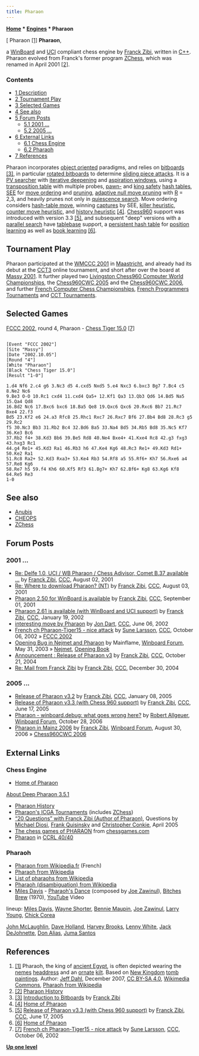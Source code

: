 ```yaml
---
title: Pharaon
---
```

**[Home](Home "Home") \* [Engines](Engines "Engines") \* Pharaon**



[ Pharaon <a id="cite-note-1" href="#cite-ref-1">[1]</a>
**Pharaon**,  

a [WinBoard](WinBoard "WinBoard") and [UCI](UCI "UCI") compliant chess engine by [Franck Zibi](Franck_Zibi "Franck Zibi"), written in [C++](Cpp "Cpp"). Pharaon evolved from Franck's former program [ZChess](ZChess "ZChess"), which was renamed in April 2001 <a id="cite-note-2" href="#cite-ref-2">[2]</a>. 



### Contents


* [1 Description](#description)
* [2 Tournament Play](#tournament-play)
* [3 Selected Games](#selected-games)
* [4 See also](#see-also)
* [5 Forum Posts](#forum-posts)
	+ [5.1 2001 ...](#2001-...)
	+ [5.2 2005 ...](#2005-...)
* [6 External Links](#external-links)
	+ [6.1 Chess Engine](#chess-engine)
	+ [6.2 Pharaoh](#pharaoh)
* [7 References](#references)






Pharaon incorporates [object oriented](https://en.wikipedia.org/wiki/Object-oriented_programming) paradigms, and relies on [bitboards](Bitboards "Bitboards") <a id="cite-note-3" href="#cite-ref-3">[3]</a>, in particular [rotated bitboards](Rotated_Bitboards "Rotated Bitboards") to determine [sliding piece attacks](Sliding_Piece_Attacks "Sliding Piece Attacks"). 
It is a [PV searcher](Principal_Variation_Search "Principal Variation Search") with [iterative deepening](Iterative_Deepening "Iterative Deepening") and [aspiration windows](Aspiration_Windows "Aspiration Windows"), using a [transposition table](Transposition_Table "Transposition Table") with multiple probes, [pawn-](Pawn_Hash_Table "Pawn Hash Table") and [king safety](King_Safety "King Safety") [hash tables](Hash_Table "Hash Table"), [SEE](Static_Exchange_Evaluation "Static Exchange Evaluation") for [move ordering](Move_Ordering "Move Ordering") and [pruning](Pruning "Pruning"), [adaptive null move pruning](Null_Move_Pruning#AdaptiveNullMovePruning "Null Move Pruning") with [R](Depth_Reduction_R "Depth Reduction R") = 2,3, and heavily prunes not only in [quiescence search](Quiescence_Search "Quiescence Search"). 
Move ordering considers [hash-table move](Hash_Move "Hash Move"), winning [captures](Captures "Captures") by SEE, [killer heuristic](Killer_Heuristic "Killer Heuristic"), [counter move heuristic](Countermove_Heuristic "Countermove Heuristic"), and [history heuristic](History_Heuristic "History Heuristic") <a id="cite-note-4" href="#cite-ref-4">[4]</a>. 
[Chess960](Chess960 "Chess960") support was introduced with version 3.3 <a id="cite-note-5" href="#cite-ref-5">[5]</a>, and subsequent "deep" versions with a [parallel search](Parallel_Search "Parallel Search") have [tablebase](Endgame_Tablebases "Endgame Tablebases") support, a [persistent hash table](Persistent_Hash_Table "Persistent Hash Table") for [position learning](Learning "Learning") as well as [book learning](Book_Learning "Book Learning") <a id="cite-note-6" href="#cite-ref-6">[6]</a>. 



## Tournament Play


Pharaon participated at the [WMCCC 2001](WMCCC_2001 "WMCCC 2001") in [Maastricht](https://en.wikipedia.org/wiki/Maastricht), and already had its debut at the [CCT3](CCT3 "CCT3") online tournament, and short after over the board at [Massy 2001](Massy_2001 "Massy 2001"). It further played two [Livingston Chess960 Computer World Championships](Livingston_Chess960_Computer_World_Championship "Livingston Chess960 Computer World Championship"), the [Chess960CWC 2005](Chess960CWC_2005 "Chess960CWC 2005") and the [Chess960CWC 2006](Chess960CWC_2006 "Chess960CWC 2006"), and further [French Computer Chess Championships](French_Computer_Chess_Championship "French Computer Chess Championship"), [French Programmers Tournaments](French_Programmers_Tournament "French Programmers Tournament") and [CCT Tournaments](CCT_Tournaments "CCT Tournaments").



## Selected Games


[FCCC 2002](FCCC_2002 "FCCC 2002"), round 4, Pharaon - [Chess Tiger 15.0](Chess_Tiger "Chess Tiger") <a id="cite-note-7" href="#cite-ref-7">[7]</a>




```

[Event "FCCC 2002"]
[Site "Massy"]
[Date "2002.10.05"]
[Round "4"]
[White "Pharaon"]
[Black "Chess Tiger 15.0"]
[Result "1-0"]

1.d4 Nf6 2.c4 g6 3.Nc3 d5 4.cxd5 Nxd5 5.e4 Nxc3 6.bxc3 Bg7 7.Bc4 c5 8.Ne2 Nc6 
9.Be3 O-O 10.Rc1 cxd4 11.cxd4 Qa5+ 12.Kf1 Qa3 13.Qb3 Qd6 14.Bd5 Na5 15.Qa4 Qd8 
16.Bd2 Nc6 17.Bxc6 bxc6 18.Ba5 Qe8 19.Qxc6 Qxc6 20.Rxc6 Bb7 21.Rc7 Bxe4 22.f3 
Bd5 23.Kf2 e6 24.a3 Rfc8 25.Rhc1 Rxc7 26.Rxc7 Bf6 27.Bb4 Bd8 28.Rc3 g5 29.Rc2 
f5 30.Nc3 Bb3 31.Rb2 Bc4 32.Bd6 Ba5 33.Na4 Bd5 34.Rb5 Bd8 35.Nc5 Kf7 36.Ke3 Bc6 
37.Rb2 f4+ 38.Kd3 Bb6 39.Be5 Rd8 40.Ne4 Bxe4+ 41.Kxe4 Rc8 42.g3 fxg3 43.hxg3 Rc1
44.g4 Re1+ 45.Kd3 Ra1 46.Rb3 h6 47.Ke4 Kg6 48.Rc3 Re1+ 49.Kd3 Rd1+ 50.Ke2 Ra1 
51.Rc8 Ra2+ 52.Kd3 Rxa3+ 53.Ke4 Rb3 54.Rf8 a5 55.Rf6+ Kh7 56.Rxe6 a4 57.Re8 Kg6 
58.Re7 h5 59.f4 Kh6 60.Kf5 Rf3 61.Bg7+ Kh7 62.Bf6+ Kg8 63.Kg6 Kf8 64.Re5 Re3 
1-0

```

## See also


* [Anubis](Anubis "Anubis")
* [CHEOPS](CHEOPS "CHEOPS")
* [ZChess](ZChess "ZChess")


## Forum Posts


### 2001 ...


* [Re: Delfe 1.0, UCI / WB Pharaon / Chess Adivisor, Comet B.37 available ...](https://www.stmintz.com/ccc/index.php?id=182249) by [Franck Zibi](Franck_Zibi "Franck Zibi"), [CCC](CCC "CCC"), August 02, 2001
* [Re: Where to download Pharaon? (NT)](https://www.stmintz.com/ccc/index.php?id=182342) by [Franck Zibi](Franck_Zibi "Franck Zibi"), [CCC](CCC "CCC"), August 03, 2001
* [Pharaon 2.50 for WinBoard is available](https://www.stmintz.com/ccc/index.php?id=186734) by [Franck Zibi](Franck_Zibi "Franck Zibi"), [CCC](CCC "CCC"), September 01, 2001
* [Pharaon 2.61 is available (with WinBoard and UCI support)](https://www.stmintz.com/ccc/index.php?id=208406) by [Franck Zibi](Franck_Zibi "Franck Zibi"), [CCC](CCC "CCC"), January 19, 2002
* [interesting move by Pharaon](https://www.stmintz.com/ccc/index.php?id=234374) by [Jon Dart](Jon_Dart "Jon Dart"), [CCC](CCC "CCC"), June 06, 2002
* [French ch Pharaon-Tiger15 - nice attack](https://www.stmintz.com/ccc/index.php?id=256580) by [Sune Larsson](index.php?title=Sune_Larsson&action=edit&redlink=1 "Sune Larsson (page does not exist)"), [CCC](CCC "CCC"), October 06, 2002 » [FCCC 2002](FCCC_2002 "FCCC 2002")
* [Opening Bug in Nejmet and Pharaon](http://www.open-aurec.com/wbforum/viewtopic.php?f=18&t=42820) by Mainflame, [Winboard Forum](Computer_Chess_Forums "Computer Chess Forums"), May 31, 2003 » [Nejmet](Nejmet "Nejmet"), [Opening Book](Opening_Book "Opening Book")
* [Announcement : Release of Pharaon v3](https://www.stmintz.com/ccc/index.php?id=392705) by [Franck Zibi](Franck_Zibi "Franck Zibi"), [CCC](CCC "CCC"), October 21, 2004
* [Re: Mail from Franck Zibi](https://www.stmintz.com/ccc/index.php?id=403314) by [Franck Zibi](Franck_Zibi "Franck Zibi"), [CCC](CCC "CCC"), December 30, 2004


### 2005 ...


* [Release of Pharaon v3.2](https://www.stmintz.com/ccc/index.php?id=404644) by [Franck Zibi](Franck_Zibi "Franck Zibi"), [CCC](CCC "CCC"), January 08, 2005
* [Release of Pharaon v3.3 (with Chess 960 support)](https://www.stmintz.com/ccc/index.php?id=431772) by [Franck Zibi](Franck_Zibi "Franck Zibi"), [CCC](CCC "CCC"), June 17, 2005
* [Pharaon - winboard.debug: what goes wrong here?](http://www.open-aurec.com/wbforum/viewtopic.php?f=2&t=5802) by [Robert Allgeuer](index.php?title=Robert_Allgeuer&action=edit&redlink=1 "Robert Allgeuer (page does not exist)"), [Winboard Forum](Computer_Chess_Forums "Computer Chess Forums"), October 28, 2006
* [Pharaon in Mainz 2006](http://www.open-aurec.com/wbforum/viewtopic.php?f=2&t=5501) by [Franck Zibi](Franck_Zibi "Franck Zibi"), [Winboard Forum](Computer_Chess_Forums "Computer Chess Forums"), August 30, 2006 » [Chess960CWC 2006](Chess960CWC_2006 "Chess960CWC 2006")


## External Links


### Chess Engine


* [Home of Pharaon](http://www.fzibi.com/pharaon.htm)


 [About Deep Pharaon 3.5.1](http://www.fzibi.com/pharaon/about.htm)
* [Pharaon History](http://www.fzibi.com/pharaon/history.htm)
* [Pharaon's ICGA Tournaments](https://www.game-ai-forum.org/icga-tournaments/program.php?id=124) (includes [ZChess](ZChess "ZChess"))
* [“20 Questions” with Franck Zibi (Author of Pharaon)](http://www.fzibi.com/pharaon/exactachess.htm), Questions by [Michael Diosi](index.php?title=Michael_Diosi&action=edit&redlink=1 "Michael Diosi (page does not exist)"), [Frank Quisinsky](Frank_Quisinsky "Frank Quisinsky") and [Christopher Conkie](index.php?title=Christopher_Conkie&action=edit&redlink=1 "Christopher Conkie (page does not exist)"), April 2005
* [The chess games of PHARAON](http://www.chessgames.com/perl/chessplayer?pid=54049) from [chessgames.com](http://www.chessgames.com/index.html)
* [Pharaon](http://www.computerchess.org.uk/ccrl/4040/cgi/compare_engines.cgi?family=Pharaon&print=Rating+list&print=Results+table&print=LOS+table&print=Ponder+hit+table&print=Eval+difference+table&print=Comopp+gamenum+table&print=Overlap+table&print=Score+with+common+opponents) in [CCRL 40/40](CCRL "CCRL")


### Pharaoh


* [Pharaon from Wikipedia.fr](http://fr.wikipedia.org/wiki/Pharaon) (French)
* [Pharaoh from Wikipedia](https://en.wikipedia.org/wiki/Pharaoh)
* [List of pharaohs from Wikipedia](https://en.wikipedia.org/wiki/List_of_pharaohs)
* [Pharaoh (disambiguation) from Wikipedia](https://en.wikipedia.org/wiki/Pharaoh_%28disambiguation%29)
* [Miles Davis](Category:Miles_Davis "Category:Miles Davis") - [Pharaoh's Dance](https://en.wikipedia.org/wiki/Bitches_Brew#Track_listing) (composed by [Joe Zawinul](Category:Joe_Zawinul "Category:Joe Zawinul")), [Bitches Brew](https://en.wikipedia.org/wiki/Bitches_Brew) (1970), [YouTube](https://en.wikipedia.org/wiki/YouTube) Video


 lineup: [Miles Davis](Category:Miles_Davis "Category:Miles Davis"), [Wayne Shorter](Category:Wayne_Shorter "Category:Wayne Shorter"), [Bennie Maupin](Category:Bennie_Maupin "Category:Bennie Maupin"), [Joe Zawinul](Category:Joe_Zawinul "Category:Joe Zawinul"), [Larry Young](https://en.wikipedia.org/wiki/Larry_Young_(musician)), [Chick Corea](Category:Chick_Corea "Category:Chick Corea")  

 [John McLaughlin](Category:John_McLaughlin "Category:John McLaughlin"), [Dave Holland](Category:Dave_Holland "Category:Dave Holland"), [Harvey Brooks](https://en.wikipedia.org/wiki/Harvey_Brooks_(bassist)), [Lenny White](Category:Lenny_White "Category:Lenny White"), [Jack DeJohnette](Category:Jack_DeJohnette "Category:Jack DeJohnette"), [Don Alias](https://en.wikipedia.org/wiki/Don_Alias), [Juma Santos](https://en.wikipedia.org/wiki/Juma_Santos)
 
## References


1. <a id="cite-ref-1" href="#cite-note-1">[1]</a> Pharaoh, the king of [ancient Egypt](https://en.wikipedia.org/wiki/Ancient_Egypt), is often depicted wearing the [nemes](https://en.wikipedia.org/wiki/Nemes) [headdress](http://en.wiktionary.org/wiki/headdress) and an [ornate](http://en.wiktionary.org/wiki/ornate) [kilt](https://en.wikipedia.org/wiki/Kilt). Based on [New Kingdom](https://en.wikipedia.org/wiki/New_Kingdom_of_Egypt) [tomb paintings](https://en.wikipedia.org/wiki/Art_of_ancient_Egypt#Painting). Author: [Jeff Dahl](https://en.wikipedia.org/wiki/User:Jeff_Dahl?rdfrom=commons:User:Jeff_Dahl), December 2007, [CC BY-SA 4.0](https://creativecommons.org/licenses/by-sa/4.0/), [Wikimedia Commons](https://en.wikipedia.org/wiki/Wikimedia_Commons), [Pharaoh from Wikipedia](https://en.wikipedia.org/wiki/Pharaoh)
2. <a id="cite-ref-2" href="#cite-note-2">[2]</a> [Pharaon History](http://www.fzibi.com/pharaon/history.htm)
3. <a id="cite-ref-3" href="#cite-note-3">[3]</a> [Introduction to Bitboards](http://www.fzibi.com/cchess/bitboards.htm) by [Franck Zibi](Franck_Zibi "Franck Zibi")
4. <a id="cite-ref-4" href="#cite-note-4">[4]</a> [Home of Pharaon](http://www.fzibi.com/pharaon.htm)
5. <a id="cite-ref-5" href="#cite-note-5">[5]</a> [Release of Pharaon v3.3 (with Chess 960 support)](https://www.stmintz.com/ccc/index.php?id=431772) by [Franck Zibi](Franck_Zibi "Franck Zibi"), [CCC](CCC "CCC"), June 17, 2005
6. <a id="cite-ref-6" href="#cite-note-6">[6]</a> [Home of Pharaon](http://www.fzibi.com/pharaon.htm)
7. <a id="cite-ref-7" href="#cite-note-7">[7]</a> [French ch Pharaon-Tiger15 - nice attack](https://www.stmintz.com/ccc/index.php?id=256580) by [Sune Larsson](index.php?title=Sune_Larsson&action=edit&redlink=1 "Sune Larsson (page does not exist)"), [CCC](CCC "CCC"), October 06, 2002

**[Up one level](Engines "Engines")**







 
